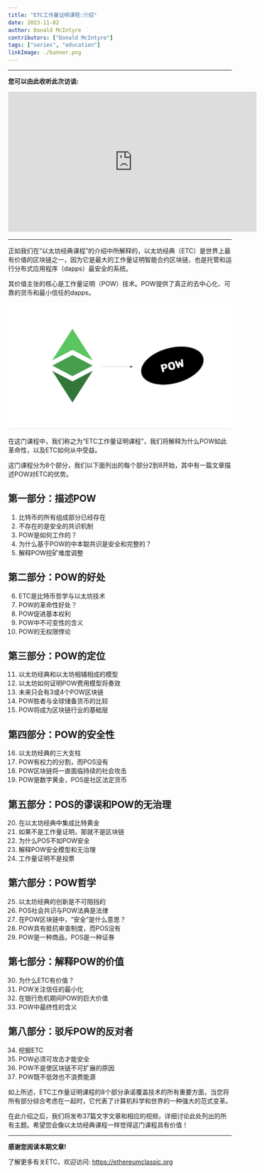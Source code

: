```yaml
---
title: "ETC工作量证明课程:介绍"
date: 2023-11-02
author: Donald McIntyre
contributors: ["Donald McIntyre"]
tags: ["series", "education"]
linkImage: ./banner.png
---
```


---
**您可以由此收听此次访谈:**

<iframe width="560" height="315" src="https://www.youtube.com/embed/Spawx6JQrsU?si=NUjznIN5AYYX5gOu" title="YouTube video player" frameborder="0" allow="accelerometer; autoplay; clipboard-write; encrypted-media; gyroscope; picture-in-picture; web-share" allowfullscreen></iframe>

---

正如我们在“以太坊经典课程”的介绍中所解释的，以太坊经典（ETC）是世界上最有价值的区块链之一，因为它是最大的工作量证明智能合约区块链，也是托管和运行分布式应用程序（dapps）最安全的系统。

其价值主张的核心是工作量证明（POW）技术。POW提供了真正的去中心化、可靠的货币和最小信任的dapps。

![](./1.png)

在这门课程中，我们称之为“ETC工作量证明课程”，我们将解释为什么POW如此革命性，以及ETC如何从中受益。

这门课程分为8个部分，我们以下面列出的每个部分2到8开始，其中有一篇文章描述POW对ETC的优势。

## 第一部分：描述POW

1. 比特币的所有组成部分已经存在
2. 不存在的是安全的共识机制
3. POW是如何工作的？
4. 为什么基于POW的中本聪共识是安全和完整的？
5. 解释POW挖矿难度调整

## 第二部分：POW的好处

6. ETC是比特币哲学与以太坊技术
7. POW的革命性好处？
8. POW促进基本权利
9. POW中不可变性的含义
10. POW的无权限悖论

## 第三部分：POW的定位

11. 以太坊经典和以太坊相辅相成的模型
12. 以太坊如何证明POW费用模型将奏效
13. 未来只会有3或4个POW区块链
14. POW胜者与全球储备货币的比较
15. POW将成为区块链行业的基础层

## 第四部分：POW的安全性

16. 以太坊经典的三大支柱
17. POW有权力的分割，而POS没有
18. POW区块链将一直面临持续的社会攻击
19. POW是数字黄金，POS是社区法定货币

## 第五部分：POS的谬误和POW的无治理

20. 在以太坊经典中集成比特黄金
21. 如果不是工作量证明，那就不是区块链
22. 为什么POS不如POW安全
23. 解释POW安全模型和无治理
24. 工作量证明不是投票

## 第六部分：POW哲学

25. 以太坊经典的创新是不可阻挡的
26. POS社会共识与POW法典是法律
27. 在POW区块链中，“安全”是什么意思？
28. POW具有抵抗审查制度，而POS没有
29. POW是一种商品，POS是一种证券

## 第七部分：解释POW的价值

30. 为什么ETC有价值？
31. POW关注信任的最小化
32. 在银行危机期间POW的巨大价值
33. POW中最终性的含义

## 第八部分：驳斥POW的反对者

34. 挖掘ETC
35. POW必须可攻击才能安全
36. POW不是使区块链不可扩展的原因
37. POW既不低效也不浪费能源

如上所述，ETC工作量证明课程的8个部分承诺覆盖技术的所有重要方面，当您将所有部分综合考虑在一起时，它代表了计算机科学和世界的一种强大的范式变革。

在此介绍之后，我们将发布37篇文字文章和相应的视频，详细讨论此处列出的所有主题。希望您会像以太坊经典课程一样觉得这门课程具有价值！

---

**感谢您阅读本期文章!**

了解更多有关ETC，欢迎访问: https://ethereumclassic.org
